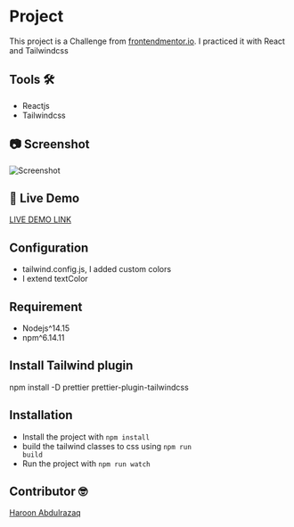 # Project

This project is a Challenge from [frontendmentor.io](https://www.frontendmentor.io/challenges/social-media-dashboard-with-theme-switcher-6oY8ozp_H). I practiced it with React and Tailwindcss

## Tools :hammer_and_wrench:

- Reactjs
- Tailwindcss

## :camera: Screenshot

![Screenshot](/images/social-dashboard.PNG)

## :rocket: Live Demo

[LIVE DEMO LINK](https://haroonabdulrazaq.github.io/social-dashboard/)

## Configuration

- tailwind.config.js, I added custom colors
- I extend textColor

## Requirement

- Nodejs^14.15
- npm^6.14.11

## Install Tailwind plugin

npm install -D prettier prettier-plugin-tailwindcss

## Installation

- Install the project with <code>npm install</code>
- build the tailwind classes to css using <code>npm run build</code>
- Run the project with <code>npm run watch</code>

## Contributor :nerd_face:

[Haroon Abdulrazaq](http://haroonabdulrazaq.tech/)
